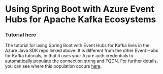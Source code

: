 # Using Spring Boot with Azure Event Hubs for Apache Kafka Ecosystems

### [Tutorial here](https://github.com/MicrosoftDocs/azure-dev-docs/blob/main/articles/java/spring-framework/configure-spring-cloud-stream-binder-java-app-azure-event-hub.md)

The tutorial for using Spring Boot with Event Hubs for Kafka lives in the Azure Java SDK repo linked above. It is different from the other Event Hubs for Kafka tutorials, in that it uses your Azure auth credentials to automatically populate the connection string and FQDN. For further details, you can see where this population occurs [here](https://github.com/MicrosoftDocs/azure-dev-docs/blob/main/articles/java/spring-framework/auto-configure-azure-sdk-clients.md).
